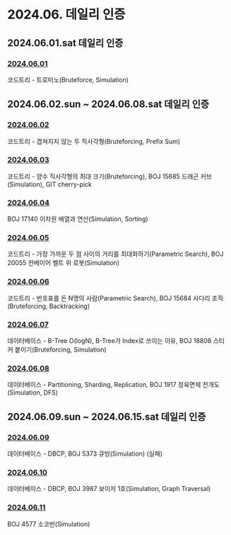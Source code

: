 # 2024.06. 데일리 인증

## 2024.06.01.sat 데일리 인증

### [2024.06.01](https://github.com/jwelyl/daily_certification/blob/main/2024/06/01/24_06_01_daily_certification.md)
코드트리 - 트로미노(Bruteforce, Simulation)

## 2024.06.02.sun ~ 2024.06.08.sat 데일리 인증

### [2024.06.02](https://github.com/jwelyl/daily_certification/blob/main/2024/06/02/24_06_02_daily_certification.md)
코드트리 - 겹쳐지지 않는 두 직사각형(Bruteforcing, Prefix Sum)

### [2024.06.03](https://github.com/jwelyl/daily_certification/blob/main/2024/06/03/24_06_03_daily_certification.md)
코드트리 - 양수 직사각형의 최대 크기(Bruteforcing), BOJ 15685 드래곤 커브(Simulation), GIT cherry-pick

### [2024.06.04](https://github.com/jwelyl/daily_certification/blob/main/2024/06/04/24_06_04_daily_certification.md)
BOJ 17140 이차원 배열과 연산(Simulation, Sorting)

### [2024.06.05](https://github.com/jwelyl/daily_certification/blob/main/2024/06/05/24_06_05_daily_certification.md)
코드트리 - 가장 가까운 두 점 사이의 거리를 최대화하기(Parametric Search), BOJ 20055 컨베이어 벨트 위 로봇(Simulation)

### [2024.06.06](https://github.com/jwelyl/daily_certification/blob/main/2024/06/06/24_06_06_daily_certification.md)
코드트리 - 번호표를 든 N명의 사람(Parametric Search), BOJ 15684 사다리 조작(Bruteforcing, Backtracking)

### [2024.06.07](https://github.com/jwelyl/daily_certification/blob/main/2024/06/07/24_06_07_daily_certification.md)
데이터베이스 - B-Tree O(logN), B-Tree가 Index로 쓰이는 이유, BOJ 18808 스티커 붙이기(Bruteforcing, Simulation)

### [2024.06.08](https://github.com/jwelyl/daily_certification/blob/main/2024/06/08/24_06_08_daily_certification.md)
데이터베이스 - Partitioning, Sharding, Replication, BOJ 1917 정육면체 전개도(Simulation, DFS)

## 2024.06.09.sun ~ 2024.06.15.sat 데일리 인증

### [2024.06.09](https://github.com/jwelyl/daily_certification/blob/main/2024/06/09/24_06_09_daily_certification.md)
데이터베이스 - DBCP, BOJ 5373 큐빙(Simulation) (실패)

### [2024.06.10](https://github.com/jwelyl/daily_certification/blob/main/2024/06/10/24_06_10_daily_certification.md)
데이터베이스 - DBCP, BOJ 3987 보이저 1호(Simulation, Graph Traversal)

### [2024.06.11](https://github.com/jwelyl/daily_certification/blob/main/2024/06/11/24_06_11_daily_certification.md)
BOJ 4577 소코반(Simulation)